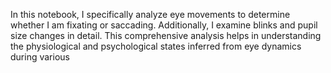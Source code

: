 In this notebook, I specifically analyze eye movements to determine whether I am fixating or saccading. Additionally, I examine blinks and pupil size changes in detail. This comprehensive analysis helps in understanding the physiological and psychological states inferred from eye dynamics during various
